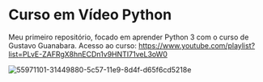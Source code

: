 # Curso em Vídeo Python
 Meu primeiro repositório, focado em aprender Python 3 com o curso de Gustavo Guanabara.
 Acesso ao curso: https://www.youtube.com/playlist?list=PLvE-ZAFRgX8hnECDn1v9HNTI71veL3oW0
 
![55971101-31449880-5c57-11e9-8d4f-d65f6cd5218e](https://github.com/LeoFAndrade/Curso-em-Video-Python/assets/138392065/c2e79ac9-2483-4b13-a134-6eb981523f0e)
